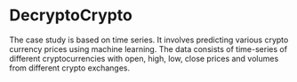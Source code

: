 # DecryptoCrypto
The case study is based on time series. It involves predicting various crypto currency prices using machine learning. The data consists of time-series of different cryptocurrencies with open, high, low, close prices and volumes from different crypto exchanges.
